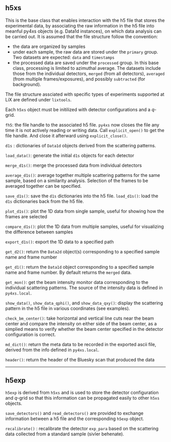 #

## h5xs

  This is the base class that enables interaction with the h5 file that stores the experimental data, by
  associating the raw information in the h5 file into meanful py4xs objects (e.g. Data1d instances),
  on which data analysis can be carried out. It is assumed that the file structure follow 
  the convention: 
  
  * the data are organized by samples
  * under each sample, the raw data are stored under the `primary` group. Two datasets are expected: `data` and `timestamps`
  * the processed data are saved under the `processed` group. In this base class, processing is limited to
  azimuthal average. The datasets include those from the individual detectors, `merged` (from all detectors), `averaged` 
  (from multiple frames/exposures), and possibly `subtracted` (for background). 
  
  The file structure assciated with specific
  types of experiments supported at LiX are defined under `lixtools`. 
  
  Each `h5xs` object must be initilized with detector configurations and a $q$-grid.
  
  `fh5`: the file handle to the associated h5 file. `py4xs` now closes the file any time it is 
    not actively reading or writing data. Call `explicit_open()` to get the file handle. And close
    it afterward using `explicit_close()`.
  
  `d1s` : dictionaries of `Data1d` objects derived from the scattering patterns.
  
  `load_data()`: generate the initial `d1s` objects for each detector
  
  `merge_d1s()`: merge the processed data from individual detectors 
    
  `average_d1s()`: average together multiple scattering patterns for the same sample, based on a similarity
  analysis. Selection of the frames to be averaged together can be specified.
  
  `save_d1s()`: save the `d1s` dictionaries into the h5 file.
  `load_d1s()`: load the `d1s` dictionaries back from the h5 file.

  `plot_d1s()`: plot the 1D data from single sample, useful for showing how the frames are selected
  
  `compare_d1s()`: plot the 1D data from multiple samples, useful for visualizing the difference between samples
  
  `export_d1s()`: export the 1D data to a specified path

  `get_d2()`: return the `Data2d` object(s) corresponding to a specified sample name and frame number
  
  `get_d1()`: return the `Data1d` object corresponding to a specified sample name and frame number. By default
  returns the `merged` data.

  `get_mon()`: get the beam intensity monitor data corresponding to the individual scattering patterns. The 
  source of the intensity data is defined in `py4xs.local`.
  
  `show_data()`, `show_data_qphi()`, and `show_data_qxy()`: display the scattering pattern
  in the h5 file in various coordinates (see examples).

  `check_bm_center()`: take horizontal and vertical line cuts near the beam center and compare the intensity 
  on either side of the beam center, as a simplied means to verify whether the beam center specified in 
  the detector configuration is correct.

  `md_dict()`: return the meta data to be recorded in the exported ascii file, derived from the info 
  defined in `py4xs.local`. 
  
  `header()`: return the header of the Bluesky scan that produced the data  
  
---------------

## h5exp

`h5exp` is derived from `h5xs` and is used to store the detector configuration and $q$-grid 
  so that this information can be propagated easily to other `h5xs` objects.
  
  `save_detectors()` and `read_detectors()` are provided to exchange information between 
  a h5 file and the corresponding `h5exp` object. 
  
  `recalibrate()` : recalibrate the detector `exp_para` based on the scattering data collected
  from a standard sample (sivler behenate).
  
  
